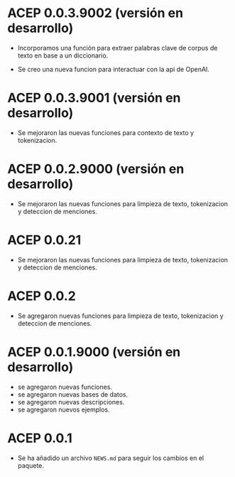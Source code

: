 # ACEP 0.0.3.9002 (versión en desarrollo)

* Incorporamos una función para extraer palabras clave de corpus de texto en base a un diccionario.

* Se creo una nueva funcion para interactuar con la api de OpenAI.

# ACEP 0.0.3.9001 (versión en desarrollo)

* Se mejoraron las nuevas funciones para contexto de texto y tokenizacion.

# ACEP 0.0.2.9000 (versión en desarrollo)

* Se mejoraron las nuevas funciones para limpieza de texto, tokenizacion y deteccion de menciones.

# ACEP 0.0.21

* Se mejoraron las nuevas funciones para limpieza de texto, tokenizacion y deteccion de menciones.

# ACEP 0.0.2

* Se agregaron nuevas funciones para limpieza de texto, tokenizacion y deteccion de menciones.

# ACEP 0.0.1.9000 (versión en desarrollo)

* se agregaron nuevas funciones.
* se agregaron nuevas bases de datos.
* se agregaron nuevas descripciones.
* se agregaron nuevos ejemplos.

# ACEP 0.0.1

* Se ha añadido un archivo `NEWS.md` para seguir los cambios en el paquete.
